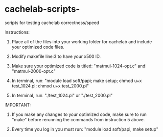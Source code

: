 cachelab-scripts-
=================

scripts for testing cachelab correctness/speed

Instructions:

1. Place all of the files into your working folder for cachelab and include your optimized code files. 

2. Modify makefile line:3 to have your x500 ID. 

3. Make sure your optimized code is titled: "matmul-1024-opt.c" and "matmul-2000-opt.c"

4. In terminal, run: "module load soft/papi; make setup; chmod u+x test_1024.pl; chmod u+x test_2000.pl"

5. In terminal, run: "./test_1024.pl" or "./test_2000.pl" 

IMPORTANT:

1. If you make any changes to your optimized code, make sure to run "make" before rerunning the commands from instruction 5 above. 

2. Every time you log in you must run: "module load soft/papi; make setup" 


